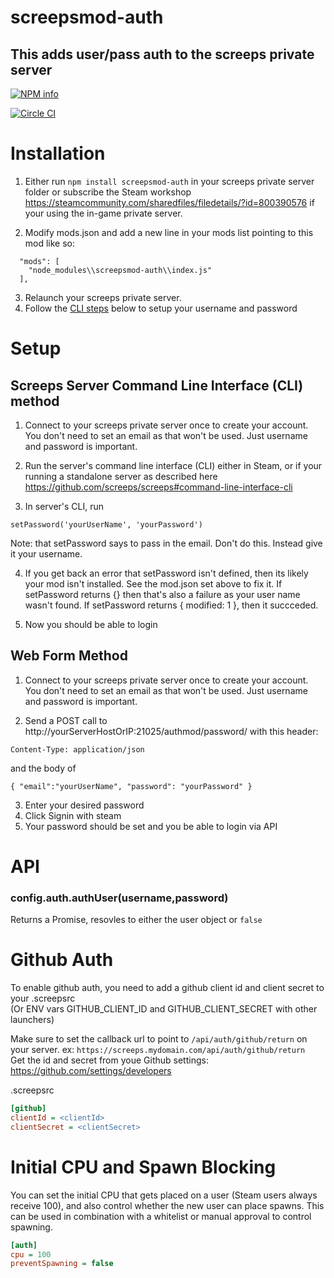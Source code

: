 # screepsmod-auth

## This adds user/pass auth to the screeps private server

[![NPM info](https://nodei.co/npm/screepsmod-auth.png?downloads=true)](https://npmjs.org/package/screepsmod-auth)

[![Circle CI](https://circleci.com/gh/ScreepsMods/screepsmod-auth.svg?style=shield)](https://circleci.com/gh/ScreepsMods/screepsmod-auth)

# Installation 

1. Either run `npm install screepsmod-auth` in your screeps private server folder or subscribe the Steam workshop  https://steamcommunity.com/sharedfiles/filedetails/?id=800390576 if your using the in-game private server.

2. Modify mods.json and add a new line in your mods list pointing to this mod like so:

```
  "mods": [
    "node_modules\\screepsmod-auth\\index.js"
  ],
```
3. Relaunch your screeps private server.
3. Follow the 
[CLI steps](#screeps-server-command-line-interface-cli-method) below to setup your username and password 

# Setup

## Screeps Server Command Line Interface (CLI) method
1. Connect to your screeps private server once to create your account.  You don't need to set an email as that won't be used.  Just username and password is important.

2. Run the server's command line interface (CLI) either in Steam, or if your running a standalone server as described here https://github.com/screeps/screeps#command-line-interface-cli

3. In server's CLI, run 

```
setPassword('yourUserName', 'yourPassword')
```
Note: that setPassword says to pass in the email.  Don't do this.  Instead give it your username.

4. If you get back an error that setPassword isn't defined, then its likely your mod isn't installed.  See the mod.json set above to fix it.  If setPassword returns {} then that's also a failure as your user name wasn't found.  If setPassword returns { modified: 1 }, then it succceded.

5. Now you should be able to login 

## Web Form Method
1. Connect to your screeps private server once to create your account.  You don't need to set an email as that won't be used.  Just username and password is important.

2. Send a POST call to http://yourServerHostOrIP:21025/authmod/password/ with this header:
```
Content-Type: application/json
```
and the body of

```
{ "email":"yourUserName", "password": "yourPassword" }
```

3. Enter your desired password
4. Click Signin with steam
5. Your password should be set and you be able to login via API

# API

### config.auth.authUser(username,password)
Returns a Promise, resovles to either the user object or `false`

# Github Auth
To enable github auth, you need to add a github client id and client secret to your .screepsrc  
(Or ENV vars GITHUB_CLIENT_ID and GITHUB_CLIENT_SECRET with other launchers)

Make sure to set the callback url to point to `/api/auth/github/return` on your server. ex: `https://screeps.mydomain.com/api/auth/github/return`  
Get the id and secret from youe Github settings: https://github.com/settings/developers

.screepsrc
```ini
[github]
clientId = <clientId>
clientSecret = <clientSecret>
```

# Initial CPU and Spawn Blocking

You can set the initial CPU that gets placed on a user (Steam users always receive 100), and also
control whether the new user can place spawns. This can be used in combination with a whitelist
or manual approval to control spawning.

```ini
[auth]
cpu = 100
preventSpawning = false
```
